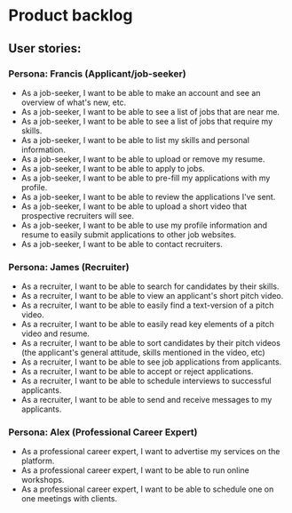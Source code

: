 # Product backlog

## User stories:

### Persona: Francis (Applicant/job-seeker)

- As a job-seeker, I want to be able to make an account and see an overview of what's new, etc.
- As a job-seeker, I want to be able to see a list of jobs that are near me.
- As a job-seeker, I want to be able to see a list of jobs that require my skills.
- As a job-seeker, I want to be able to list my skills and personal information.
- As a job-seeker, I want to be able to upload or remove my resume.
- As a job-seeker, I want to be able to apply to jobs.
- As a job-seeker, I want to be able to pre-fill my applications with my profile.
- As a job-seeker, I want to be able to review the applications I've sent.
- As a job-seeker, I want to be able to upload a short video that prospective recruiters will see.
- As a job-seeker, I want to be able to use my profile information and resume to easily submit applications to other job websites.
- As a job-seeker, I want to be able to contact recruiters.

### Persona: James (Recruiter)

- As a recruiter, I want to be able to search for candidates by their skills.
- As a recruiter, I want to be able to view an applicant's short pitch video.
- As a recruiter, I want to be able to easily find a text-version of a pitch video.
- As a recruiter, I want to be able to easily read key elements of a pitch video and resume.
- As a recruiter, I want to be able to sort candidates by their pitch videos (the applicant's general attitude, skills mentioned in the video, etc)
- As a recruiter, I want to be able to see job applications from applicants.
- As a recruiter, I want to be able to accept or reject applications.
- As a recruiter, I want to be able to schedule interviews to successful applicants.
- As a recruiter, I want to be able to send and receive messages to my applicants.

### Persona: Alex (Professional Career Expert)
- As a professional career expert, I want to advertise my services on the platform.
- As a professional career expert, I want to be able to run online workshops.
- As a professional career expert, I want to be able to schedule one on one meetings with clients.
